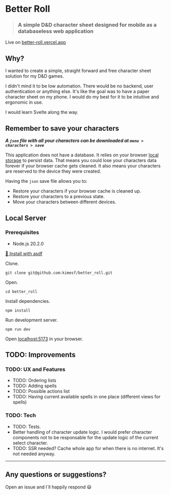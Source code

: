 # Better Roll

> ### A simple D&D character sheet designed for mobile as a databaseless web application

Live on [better-roll.vercel.app](better-roll.vercel.app)

## Why?

I wanted to create a simple, straight forward and free character sheet solution for my D&D games.

I didn't mind it to be low automation. There would be no backend, user authentication or anything else. It's like the goal was to have a paper character sheet on my phone. I would do my best for it to be intuitive and ergonomic in use.

I would learn Svelte along the way.

## Remember to save your characters

***A `json` file with all your characters can be downloaded at `menu > characters > save`***

This application does not have a database. It relies on your browser [local storage](https://developer.mozilla.org/en-US/docs/Web/API/Window/localStorage) to persist data. That means you could lose your characters data forever if your browser cache gets cleaned. It also means your characters are reserved to the device they were created.

Having the `json` save file allows you to:

- Restore your characters if your browser cache is cleaned up.
- Restore your characters to a previous state.
- Move your characters between different devices.

## Local Server

### Prerequisites

- Node.js 20.2.0

[:link: Install with asdf](https://github.com/asdf-vm/asdf-nodejs)

Clone.

```shell
git clone git@github.com:kimesf/better_roll.git
```

Open.

```shell
cd better_roll
```

Install dependencies.

```shell
npm install
```

Run development server.

```shell
npm run dev
```

Open [localhost:5173](localhost:5173) in your browser.

## TODO: Improvements

### TODO: UX and Features

- TODO: Ordering lists
- TODO: Adding spells
- TODO: Possible actions list
- TODO: Having current available spells in one place (different views for spells)

### TODO: Tech

- TODO: Tests.
- Better handling of character update logic. I would prefer character components not to be responsable for the update logic of the current select character.
- TODO: SSR needed? Cache whole app for when there is no internet. It's not needed anyway.

---

## Any questions or suggestions?

Open an issue and I`ll happily respond :smiley:
